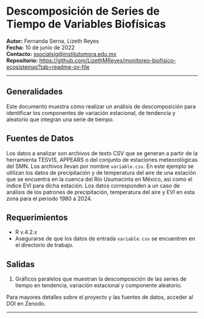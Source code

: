 # Descomposición de Series de Tiempo de Variables Biofísicas

**Autor:** Fernanda Serna, Lizeth Reyes  
**Fecha:** 10 de junio de 2022  
**Contacto:** ssocialsig@institutomora.edu.mx  
**Repositorio:** https://github.com/LizethMReyes/monitoreo-biofisico-ecosistemas?tab=readme-ov-file  

---

## Generalidades
Este documento muestra cómo realizar un análisis de descomposición para identificar los componentes de variación estacional, de tendencia y aleatorio que integran una serie de tiempo.

## Fuentes de Datos
Los datos a analizar son archivos de texto CSV que se generan a partir de la herramienta TESVIS, APPEARS o del conjunto de estaciones meteorológicas del SMN. Los archivos llevan por nombre `variable.csv`. En este ejemplo se utilizan los datos de precipitación y de temperatura del aire de una estación que se encuentra en la cuenca del Río Usumacinta en México, así como el índice EVI para dicha estación. Los datos corresponden a un caso de análisis de los patrones de precipitación, temperatura del aire y EVI en esta zona para el periodo 1980 a 2024.

## Requerimientos
- R v.4.2.x
- Asegurarse de que los datos de entrada `variable.csv` se encuentren en el directorio de trabajo.

## Salidas
1. Gráficos paralelos que muestran la descomposición de las series de tiempo en tendencia, variación estacional y componente aleatorio.

Para mayores detalles sobre el proyecto y las fuentes de datos, acceder al DOI en Zenodo.

---

